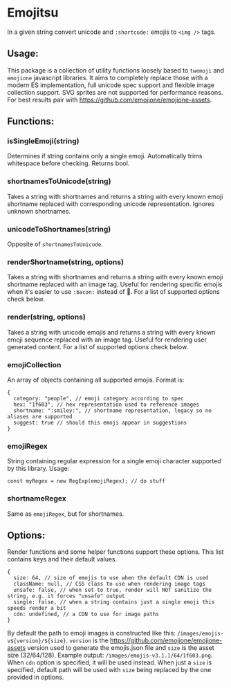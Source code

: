 Emojitsu
========

In a given string convert unicode and `:shortcode:` emojis to `<img />` tags.

## Usage:

This package is a collection of utility functions loosely based to `twemoji` and `emojione` javascript libraries. It aims to completely replace those with a modern ES implementation, full unicode spec support and flexible image collection support. SVG sprites are not supported for performance reasons. For best results pair with https://github.com/emojione/emojione-assets.

## Functions:

### isSingleEmoji(string)
Determines if string contains only a single emoji. Automatically trims whitespace before checking. Returns bool.

### shortnamesToUnicode(string)
Takes a string with shortnames and returns a string with every known emoji shortname replaced with corresponding unicode representation. Ignores unknown shortnames.

### unicodeToShortnames(string)
Opposite of `shortnamesToUnicode`.

### renderShortname(string, options)
Takes a string with shortnames and returns a string with every known emoji shortname replaced with an image tag. Useful for rendering specific emojis when it's easier to use `:bacon:` instead of 🥓. For a list of supported options check below.

### render(string, options)
Takes a string with unicode emojis and returns a string with every known emoji sequence replaced with an image tag. Useful for rendering user generated content. For a list of supported options check below.

### emojiCollection
An array of objects containing all supported emojis. Format is:
```
{
  category: "people", // emoji category according to spec
  hex: "1f603", // hex representation used to reference images
  shortname: ":smiley:", // shortname representation, legacy so no aliases are supported
  suggest: true // should this emoji appear in suggestions
}
```
### emojiRegex
String containing regular expression for a single emoji character supported by this library. Usage:
```
const myRegex = new RegExp(emojiRegex); // do stuff
```
### shortnameRegex
Same as `emojiRegex`, but for shortnames.

## Options:
Render functions and some helper functions support these options. This list contains keys and their default values.

```
{
  size: 64, // size of emojis to use when the default CDN is used
  className: null, // CSS class to use when rendering image tags
  unsafe: false, // when set to true, render will NOT sanitize the string, e.g. it forces "unsafe" output
  single: false, // when a string contains just a single emoji this speeds render a bit
  cdn: undefined, // a CDN to use for image paths
}
```

By default the path to emoji images is constructed like this: `/images/emojis-v${version}/${size}`. `version` is the https://github.com/emojione/emojione-assets version used to generate the emojis.json file and `size` is the asset size (32/64/128). Example output: `/images/emojis-v3.1.1/64/1f603.png`. When `cdn` option is specified, it will be used instead. When just a `size` is specified, default path will be used with `size` being replaced by the one provided in options.
